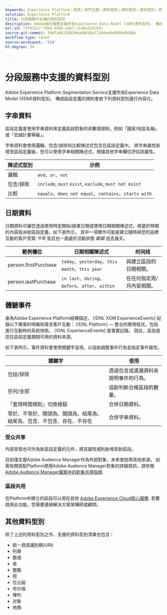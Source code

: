 ```yaml
---
keywords: Experience Platform；首頁；熱門主題；資料型別；資料型別；資料型別；資料型別；分段資料型別；分段；分段；分段服務；分段服務資料型別；
solution: Experience Platform
title: 分段服務中支援的資料型別
description: Adobe細分服務支援所有Experience Data Model (XDM)資料型別。 構成區段定義的規則會依下列資料型別進行內容化。
exl-id: 73f932a7-f864-4566-ade7-c148a12dc83c
source-git-commit: 59dfa862388394a68630a7136dee8e8988d0368c
workflow-type: tm+mt
source-wordcount: '510'
ht-degree: 3%

---
```


# 分段服務中支援的資料型別

Adobe Experience Platform Segmentation Service支援所有Experience Data Model (XDM)資料型別。 構成區段定義的規則會依下列資料型別進行內容化。

## 字串資料

區段定義會使用字串資料來定義區段對象的非數值限制，例如「國家/地區名稱」或「忠誠計畫等級」。

字串資料會使用邏輯、包含/排除和比較陳述式包含在區段定義中。 將字串屬性新增至區段定義後，您可以使用字串相關陳述式，根據其他字串欄位評估該屬性。

| 陳述式型別 | 示例 |
| -------------- | -------- |
| 邏輯 | `and`、`or`、`not` |
| 包含/排除 | `include`, `must` `exist`, `exclude`, `must not exist` |
| 比較 | `equals`、`does not equal`、`contains`、`starts with` |

## 日期資料

日期資料可讓您透過使用特定開始/結束日期或使用日期相關陳述式，將基於時間的內容指派給區段定義，如下表所示。 其中一項實作可能是建立隨時與您的品牌互動的客戶受眾 *今年* 並且也一直處於活動狀態 *範圍* 過去幾天。

| 範例欄位 | 日期相關陳述式 | 时间线 |
| ------------- | ------------------------ | --------- |
| person.firstPurchase | `today`、`yesterday`、`this month`、`this year` | 與建立區段的日期相關。 |
| person.lastPurchase | `in last`、`during`、`before`、`after`、`within` | 在任何指定周/月內皆相關。 |

## 體驗事件

身為Adobe Experience Platform結構描述， [!DNL XDM ExperienceEvents] 紀錄以下專案的明確和隱含客戶互動： [!DNL Platform] — 整合的應用程式，包括進行互動時的系統快照。 [!DNL ExperienceEvents] 是事實記錄。 因此，區段是您在區段定義期間可用的資料來源。

如下表所示，事件資料會使用關鍵字呈現，以協助調整事件行為並指定事件屬性。

| 關鍵字 | 使用 |
| ------- | --- |
| 包括/排除 | 透過包含或遺漏資料來說明事件的行為。 |
| 任何/全部 | 協助判斷合格區段的數量。 |
| 「套用時間規則」切換按鈕 | 合併日期資料。 |
| 等於、不等於、開頭為、開頭為、結尾為、結尾為、包含、不包含、存在、不存在 | 合併字串資料。 |

### 受众共享

外部受眾也可作為新區段定義的元件，將其屬性規則新增至新區段。

目前僅支援Adobe Audience Manager作為外部對象，未來會啟用其他來源。 如需有關搭配Platform使用Adobe Audience Manager對象的詳細資訊，請參閱 [Adobe Audience Manager檔案中的對象共用指南](https://experienceleague.adobe.com/docs/audience-manager/user-guide/implementation-integration-guides/integration-experience-platform/aam-aep-audience-sharing.html).

### 區段共用

在Platform中建立的區段可以用在其他 [Adobe Experience Cloud核心服務](https://experienceleague.adobe.com/docs/core-services/interface/experience-cloud.html). 若要啟用此功能，您需要連絡解決方案架構師或顧問。

## 其他資料型別

除了上述的資料型別之外，支援的資料型別清單也包含：

- 統一資源識別碼(URI)
- 列舉
- 数值
- 長
- 整数
- 短
- 位元組
- 布尔值
- 陣列
- 对象
- 地图
